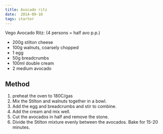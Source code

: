```yaml
---
title: Avocado ritz
date:  2014-09-10
tags: starter
---
```

Vego Avocado Ritz: (4 persons = half avo p.p.)

-   200g stilton cheese
-   100g walnuts, coarsely chopped
-   1 egg
-   50g breadcrumbs
-   100ml double cream
-   2 medium avocado

Method
------

1.  preheat the oven to 180C/gas
2.  Mix the Stilton and walnuts together in a bowl.
3.  Add the egg and breadcrumbs and stir to combine.
4.  Add the cream and mix well.
5.  Cut the avocados in half and remove the stone.
6.  Divide the Stilton mixture evenly between the avocados. Bake for
    15-20 minutes.

